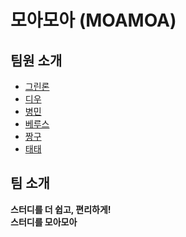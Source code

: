 # 모아모아 (MOAMOA)

## 팀원 소개

- [그린론](https://github.com/jaejae-yoo/moamoa-git-flow/blob/main/greenlawn.md)
- [디우](dwoo.md)
- [병민](by.md)
- [베루스](./verus.md)
- [짱구](https://github.com/tco0427/moamoa-git-flow/blob/main/jjanggu.md)
- [태태](https://github.com/nan-noo/moamoa-git-flow/blob/feature/taetae/taetae.md)

## 팀 소개

**스터디를 더 쉽고, 편리하게!** <br>
**스터디를 모아모아**
